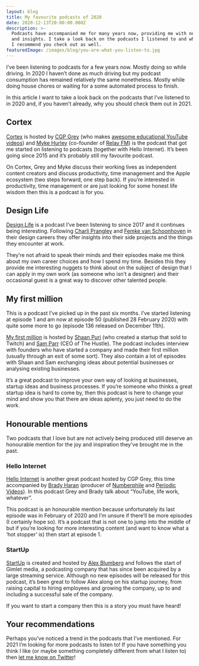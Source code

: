 ```yaml
---
layout: blog
title: My favourite podcasts of 2020
date: 2020-12-13T20:00:00.000Z
description: >-
  Podcasts have accompanied me for many years now, providing me with new ideas
  and insights. I take a look back on the podcasts I listened to and which ones
  I recommend you check out as well. 
featuredImage: /images/blog/you-are-what-you-listen-to.jpg
---
```


I’ve been listening to podcasts for a few years now. Mostly doing so while driving. In 2020 I haven’t done as much driving but my podcast consumption has remained relatively the same nonetheless. Mostly while doing house chores or waiting for a some automated process to finish.

In this article I want to take a look back on the podcasts that I’ve listened to in 2020 and, if you haven’t already, why you should check them out in 2021.

## Cortex
[Cortex](https://www.relay.fm/cortex) is hosted by [CGP Grey](https://twitter.com/CGPGrey) (who makes [awesome educational YouTube videos](https://www.youtube.com/user/CGPGrey)) and [Myke Hurley](https://twitter.com/imyke) (co-founder of [Relay FM](https://www.relay.fm)) is the podcast that got me started on listening to podcasts (together with Hello Internet). It’s been going since 2015 and it’s probably still my favourite podcast.

On Cortex, Grey and Myke discuss their working lives as independent content creators and discuss productivity, time management and the Apple ecosystem (two steps forward, one step back). If you’re interested in productivity, time management or are just looking for some honest life wisdom then this is a podcast is for you.

## Design Life
[Design Life](https://www.designlife.fm/) is a podcast I’ve been listening to since 2017 and it continues being interesting. Following [Charli Prangley](https://twitter.com/charliprangley) and [Femke van Schoonhoven](https://twitter.com/femkesvs) in their design careers they offer insights into their side projects and the things they encounter at work.

They’re not afraid to speak their minds and their episodes make me think about my own career choices and how I spend my time. Besides this they provide me interesting nuggets to think about on the subject of design that I can apply in my own work (as someone who isn’t a designer) and their occasional guest is a great way to discover other talented people.

## My first million
This is a podcast I’ve picked up in the past six months. I’ve started listening at episode 1 and am now at episode 50 (published 28 February 2020) with quite some more to go (episode 136 released on December 11th). 

[My first million](https://thehustle.co/my-first-million-podcast/) is hosted by [Shaan Puri](https://twitter.com/shaanvp) (who created a startup that sold to Twitch) and [Sam Parr](https://twitter.com/theSamParr) (CEO of The Hustle). The podcast includes interview with founders who have started a company and made their first million (usually through an exit of some sort). They also contain a lot of episodes with Shaan and Sam exchanging ideas about potential businesses or analysing existing businesses.

It’s a great podcast to improve your own way of looking at businesses, startup ideas and business processes. If you’re someone who thinks a great startup idea is hard to come by, then this podcast is here to change your mind and show you that there are ideas aplenty, you just need to do the work.

## Honourable mentions
Two podcasts that I love but are not actively being produced still deserve an honourable mention for the joy and inspiration they’ve brought me in the past.

### Hello Internet
[Hello Internet](http://www.hellointernet.fm/) is another great podcast hosted by CGP Grey, this time accompanied by [Brady Haran](https://twitter.com/BradyHaran) (producer of [Numberphile](https://www.numberphile.com/) and [Periodic Videos](https://www.youtube.com/user/periodicvideos)). In this podcast Grey and Brady talk about “YouTube, life work, whatever”. 

This podcast is an honourable mention because unfortunately its last episode was in February of 2020 and I’m unsure if there’ll be more episodes (I certainly hope so). It’s a podcast that is not one to jump into the middle of but if you’re looking for more interesting content (and want to know what a ‘hot stopper’ is) then start at episode 1.

### StartUp
[StartUp](https://gimletmedia.com/shows/startup) is created and hosted by [Alex Blumberg](https://twitter.com/abexlumberg) and follows the start of Gimlet media, a podcasting company that has since been acquired by a large streaming service. Although no new episodes will be released for this podcast, it’s been great to follow Alex along on his startup journey, from raising capital to hiring employees and growing the company, up to and including a successful sale of the company.

If you want to start a company then this is a story you must have heard!

## Your recommendations
Perhaps you’ve noticed a trend in the podcasts that I’ve mentioned. For 2021 I’m looking for more podcasts to listen to! If you have something you think I like (or maybe something completely different from what I listen to) then [let me know on Twitter](https://twitter.com/Kingdutch)!